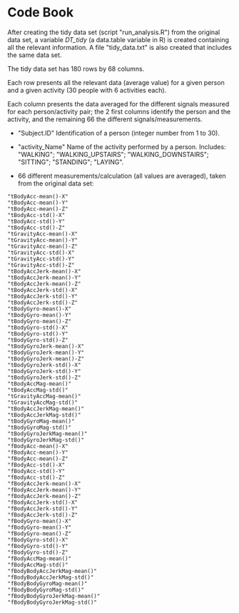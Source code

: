 # Code Book 

After creating the tidy data set (script "run_analysis.R") from the original data set, a variable *DT_tidy* (a data.table variable in R) is created containing all the relevant information. A file "tidy_data.txt" is also created that includes the same data set. 

The tidy data set has 180 rows by 68 columns. 

Each row presents all the relevant data (average value) for a given person and a given activity (30 people with 6 activities each). 

Each column presents the data averaged for the different signals measured for each person/activity pair; the 2 first columns identify the person and the activity, and the remaining 66 the different signals/measurements. 




* "Subject.ID" Identification of a person (integer number from 1 to 30). 

* "activity_Name" Name of the activity performed by a person. Includes: "WALKING"; "WALKING_UPSTAIRS"; "WALKING_DOWNSTAIRS"; "SITTING"; "STANDING"; "LAYING".

* 66 different measurements/calculation (all values are averaged), taken from the original data set:
```
"tBodyAcc-mean()-X"
"tBodyAcc-mean()-Y"
"tBodyAcc-mean()-Z"          
"tBodyAcc-std()-X"
"tBodyAcc-std()-Y" 
"tBodyAcc-std()-Z"
"tGravityAcc-mean()-X"
"tGravityAcc-mean()-Y"
"tGravityAcc-mean()-Z"
"tGravityAcc-std()-X"
"tGravityAcc-std()-Y"
"tGravityAcc-std()-Z"
"tBodyAccJerk-mean()-X"
"tBodyAccJerk-mean()-Y"
"tBodyAccJerk-mean()-Z"
"tBodyAccJerk-std()-X"
"tBodyAccJerk-std()-Y"
"tBodyAccJerk-std()-Z"
"tBodyGyro-mean()-X"
"tBodyGyro-mean()-Y"
"tBodyGyro-mean()-Z"
"tBodyGyro-std()-X"
"tBodyGyro-std()-Y"
"tBodyGyro-std()-Z"
"tBodyGyroJerk-mean()-X"
"tBodyGyroJerk-mean()-Y"
"tBodyGyroJerk-mean()-Z"
"tBodyGyroJerk-std()-X"
"tBodyGyroJerk-std()-Y"
"tBodyGyroJerk-std()-Z"
"tBodyAccMag-mean()"
"tBodyAccMag-std()"
"tGravityAccMag-mean()"
"tGravityAccMag-std()"
"tBodyAccJerkMag-mean()"
"tBodyAccJerkMag-std()"
"tBodyGyroMag-mean()"
"tBodyGyroMag-std()"
"tBodyGyroJerkMag-mean()"
"tBodyGyroJerkMag-std()"
"fBodyAcc-mean()-X"
"fBodyAcc-mean()-Y"
"fBodyAcc-mean()-Z"
"fBodyAcc-std()-X"
"fBodyAcc-std()-Y"
"fBodyAcc-std()-Z"
"fBodyAccJerk-mean()-X"
"fBodyAccJerk-mean()-Y"
"fBodyAccJerk-mean()-Z"
"fBodyAccJerk-std()-X"
"fBodyAccJerk-std()-Y"
"fBodyAccJerk-std()-Z"
"fBodyGyro-mean()-X"
"fBodyGyro-mean()-Y"
"fBodyGyro-mean()-Z"
"fBodyGyro-std()-X"
"fBodyGyro-std()-Y"
"fBodyGyro-std()-Z"
"fBodyAccMag-mean()"
"fBodyAccMag-std()"
"fBodyBodyAccJerkMag-mean()"
"fBodyBodyAccJerkMag-std()"
"fBodyBodyGyroMag-mean()"
"fBodyBodyGyroMag-std()"
"fBodyBodyGyroJerkMag-mean()"
"fBodyBodyGyroJerkMag-std()"
```
